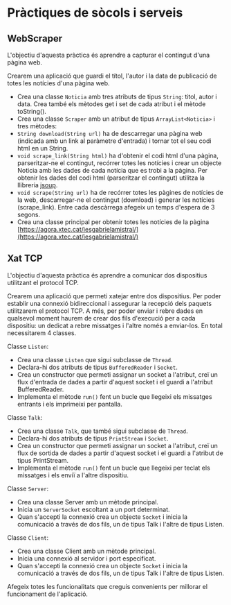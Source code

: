 # Pràctiques de sòcols i serveis

## WebScraper

L'objectiu d'aquesta pràctica és aprendre a capturar el contingut d'una pàgina web.

Crearem una aplicació que guardi el títol, l'autor i la data de publicació 
de totes les notícies d'una pàgina web.

* Crea una classe `Noticia` amb tres atributs de tipus `String`: titol, autor i data.
Crea també els mètodes get i set de cada atribut i el mètode toString().
* Crea una classe `Scraper` amb un atribut de tipus `ArrayList<Noticia>` i tres mètodes:
* `String download(String url)` ha de descarregar una pàgina web (indicada amb 
un link al paràmetre d'entrada) i tornar tot el seu codi html en un String.
* `void scrape_link(String html)` ha d'obtenir el codi html d'una pàgina,
parseritzar-ne el contingut, recórrer totes les notícies i crear un objecte Noticia 
amb les dades de cada notícia que es trobi a la pàgina.
Per obtenir les dades del codi html (parseritzar el contingut) utilitza la llibreria 
[jsoup](https://jsoup.org/).
* `void scrape(String url)` ha de recórrer totes les pàgines de notícies de la web, 
descarregar-ne el contingut (download) i generar les notícies (scrape_link).
Entre cada descàrrega afegeix un temps d'espera de 3 segons.
* Crea una classe principal per obtenir totes les notícies de la pàgina
[https://agora.xtec.cat/iesgabrielamistral/](https://agora.xtec.cat/iesgabrielamistral/)


## Xat TCP

L'objectiu d'aquesta pràctica és aprendre a comunicar dos dispositius utilitzant el 
protocol TCP.

Crearem una aplicació que permeti xatejar entre dos dispositius.
Per poder establir una connexió bidireccional i assegurar la recepció dels paquets
utilitzarem el protocol TCP.
A més, per poder enviar i rebre dades en qualsevol moment haurem de crear dos fils
d'execució per a cada dispositiu: un dedicat a rebre missatges i l'altre només a
enviar-los. En total necessitarem 4 classes.

Classe `Listen`:

* Crea una classe `Listen` que sigui subclasse de `Thread`.
* Declara-hi dos atributs de tipus `BufferedReader` i `Socket`.
* Crea un constructor que permeti assignar un socket a l'atribut, creï un flux 
d'entrada de dades a partir d'aquest socket i el guardi a l'atribut BufferedReader.
* Implementa el mètode `run()` fent un bucle que llegeixi els missatges entrants 
i els imprimeixi per pantalla.

Classe `Talk`:

* Crea una classe `Talk`, que també sigui subclasse de `Thread`.
* Declara-hi dos atributs de tipus `PrintStream` i `Socket`.
* Crea un constructor que permeti assignar un socket a l'atribut, creï un flux 
de sortida de dades a partir d'aquest socket i el guardi a l'atribut de tipus PrintStream.
* Implementa el mètode `run()` fent un bucle que llegeixi per teclat els missatges
i els enviï a l'altre dispositiu.

Classe `Server`:

* Crea una classe Server amb un mètode principal.
* Inicia un `ServerSocket` escoltant a un port determinat.
* Quan s'accepti la connexió crea un objecte `Socket` i inicia la comunicació 
a través de dos fils, un de tipus Talk i l'altre de tipus Listen.
 
Classe `Client`:

* Crea una classe Client amb un mètode principal.
* Inicia una connexió al servidor i port especificat.
* Quan s'accepti la connexió crea un objecte `Socket` i inicia la comunicació 
a través de dos fils, un de tipus Talk i l'altre de tipus Listen.

Afegeix totes les funcionalitats que creguis convenients per millorar el 
funcionament de l'aplicació.

